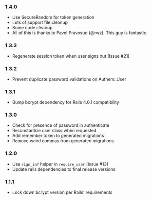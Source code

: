 ### 1.4.0 ###

* Use SecureRandom for token generation
* Lots of support file cleanup
* Some code cleanup
* All of this is thanks to Pavel Pravosud (@rwz). This guy is fantastic.

### 1.3.3 ###

* Regenerate session token when user signs out (Issue #21)

### 1.3.2 ###

* Prevent duplicate password validations on Authem::User

### 1.3.1 ###

* Bump bcrypt dependency for Rails 4.0.1 compatibility

### 1.3.0 ###

* Check for presence of password in authenticate
* Reconstantize user class when requested
* Add remember token to generated migrations
* Remove weird commas from generated migrations

### 1.2.0 ###

* Use `sign_in?` helper in `require_user` (Issue #13)
* Update rails dependencies to final release versions

### 1.1.1 ###

* Lock down bcrypt version per Rails' requirements
